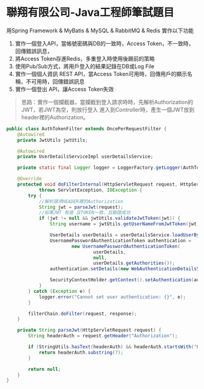 # 聯翔有限公司-Java工程師筆試題目 

用Spring Framework & MyBatis & MySQL & RabbitMQ & Redis 實作以下功能 
1. 實作一個登入API，當帳號密碼與DB的一致時，Access Token，不一致時，回傳錯誤訊息， 
2. 將Access Token存進Redis，多重登入時使用後踢前的策略 
3. 使用Pub/Sub方式，將用戶登入的結果記錄在DB或Log File 
4. 實作一個個人資訊 REST API，當Access Token可用時，回傳用戶的顯示名稱，不可用時，回傳錯誤訊息 
5. 實作一個登出 API，讓Access Token失效 



> 思路：實作一個攔截器，當攔截到登入請求時時，先解析Authorization的JWT，若JWT為空，則放行登入
> 進入到Controller時，產生一個JWT放到header裡的Authorization。
> 
> 

```java
public class AuthTokenFilter extends OncePerRequestFilter {
    @Autowired
    private JwtUtils jwtUtils;

    @Autowired
    private UserDetailsServiceImpl userDetailsService;

    private static final Logger logger = LoggerFactory.getLogger(AuthTokenFilter.class);

    @Override
    protected void doFilterInternal(HttpServletRequest request, HttpServletResponse response, FilterChain filterChain)
            throws ServletException, IOException {
        try {
            //解析請求HEADER裡的Authorization
            String jwt = parseJwt(request);
            //如果JWT 有值 且TOKEN一致，且驗證成功
            if (jwt != null && jwtUtils.validateJwtToken(jwt)) {
                String username = jwtUtils.getUserNameFromJwtToken(jwt);

                UserDetails userDetails = userDetailsService.loadUserByUsername(username);
                UsernamePasswordAuthenticationToken authentication =
                        new UsernamePasswordAuthenticationToken(
                                userDetails,
                                null,
                                userDetails.getAuthorities());
                authentication.setDetails(new WebAuthenticationDetailsSource().buildDetails(request));

                SecurityContextHolder.getContext().setAuthentication(authentication);
            }
        } catch (Exception e) {
            logger.error("Cannot set user authentication: {}", e);
        }

        filterChain.doFilter(request, response);
    }

    private String parseJwt(HttpServletRequest request) {
        String headerAuth = request.getHeader("Authorization");

        if (StringUtils.hasText(headerAuth) && headerAuth.startsWith("Bearer ")) {
            return headerAuth.substring(7);
        }

        return null;
    }
}

```
